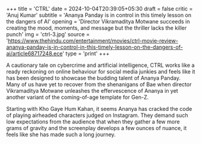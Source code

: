 +++
title = 'CTRL'
date = 2024-10-04T20:39:05+05:30
draft = false
critic = 'Anuj Kumar'
subtitle = 'Ananya Panday is in control in this timely lesson on the dangers of AI'
opening = 'Director Vikramaditya Motwane succeeds in creating the mood, moments, and message but the thriller lacks the killer punch'
img = 'ctrl-3.jpg'
source = 'https://www.thehindu.com/entertainment/movies/ctrl-movie-review-ananya-panday-is-in-control-in-this-timely-lesson-on-the-dangers-of-ai/article68717248.ece'
type = 'print'
+++

A cautionary tale on cybercrime and artificial intelligence, CTRL works like a ready reckoning on online behaviour for social media junkies and feels like it has been designed to showcase the budding talent of Ananya Panday. Many of us have yet to recover from the shenanigans of Bae when director Vikramaditya Motwane unleashes the effervescence of Ananya in yet another variant of the coming-of-age template for Gen-Z.

Starting with Kho Gaye Hum Kahan, it seems Ananya has cracked the code of playing airheaded characters judged on Instagram. They demand such low expectations from the audience that when they gather a few more grams of gravity and the screenplay develops a few ounces of nuance, it feels like she has made such a long journey.

